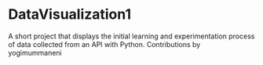 # DataVisualization1
A short project that displays the initial learning and experimentation process of data collected from an API with Python.
Contributions by yogimummaneni
